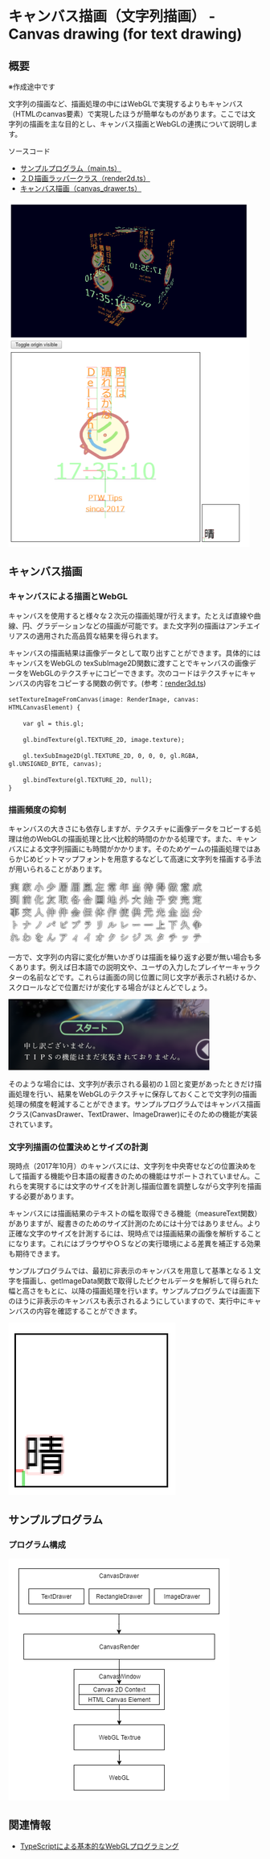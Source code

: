 # キャンバス描画（文字列描画） - Canvas drawing (for text drawing)

## 概要
※作成途中です

文字列の描画など、描画処理の中にはWebGLで実現するよりもキャンバス（HTMLのcanvas要素）で実現したほうが簡単なものがあります。ここでは文字列の描画を主な目的とし、キャンバス描画とWebGLの連携について説明します。

ソースコード

- [サンプルプログラム（main.ts）](./main.ts)
- [２Ｄ描画ラッパークラス（render2d.ts）](../tips_core/render2d.ts)
- [キャンバス描画（canvas_drawer.ts）](../tips_core/canvas_drawer.ts)

![](./canvas_drawing_fig001.png)

## キャンバス描画

### キャンバスによる描画とWebGL

キャンバスを使用すると様々な２次元の描画処理が行えます。たとえば直線や曲線、円、グラデーションなどの描画が可能です。また文字列の描画はアンチエイリアスの適用された高品質な結果を得られます。

キャンバスの描画結果は画像データとして取り出すことができます。具体的にはキャンバスをWebGLの texSubImage2D関数に渡すことでキャンバスの画像データをWebGLのテクスチャにコピーできます。次のコードはテクスチャにキャンバスの内容をコピーする関数の例です。(参考：[render3d.ts](../tips_core/render3d.ts))

```
setTextureImageFromCanvas(image: RenderImage, canvas: HTMLCanvasElement) {

    var gl = this.gl;

    gl.bindTexture(gl.TEXTURE_2D, image.texture);

    gl.texSubImage2D(gl.TEXTURE_2D, 0, 0, 0, gl.RGBA, gl.UNSIGNED_BYTE, canvas);

    gl.bindTexture(gl.TEXTURE_2D, null);
}
```


### 描画頻度の抑制

キャンバスの大きさにも依存しますが、テクスチャに画像データをコピーする処理は他のWebGLの描画処理と比べ比較的時間のかかる処理です。また、キャンバスによる文字列描画にも時間がかかります。そのためゲームの描画処理ではあらかじめビットマップフォントを用意するなどして高速に文字列を描画する手法が用いられることがあります。

![](./canvas_drawing_fig003.png)

一方で、文字列の内容に変化が無いかぎりは描画を繰り返す必要が無い場合も多くあります。例えば日本語での説明文や、ユーザの入力したプレイヤーキャラクターの名前などです。これらは画面の同じ位置に同じ文字が表示され続けるか、スクロールなどで位置だけが変化する場合がほとんどでしょう。

![](./canvas_drawing_fig004.png)

そのような場合には、文字列が表示される最初の１回と変更があったときだけ描画処理を行い、結果をWebGLのテクスチャに保存しておくことで文字列の描画処理の頻度を軽減することができます。サンプルプログラムではキャンバス描画クラス(CanvasDrawer、TextDrawer、ImageDrawer)にそのための機能が実装されています。


### 文字列描画の位置決めとサイズの計測

現時点（2017年10月）のキャンバスには、文字列を中央寄せなどの位置決めをして描画する機能や日本語の縦書きのための機能はサポートされていません。これらを実現するには文字のサイズを計測し描画位置を調整しながら文字列を描画する必要があります。

キャンバスには描画結果のテキストの幅を取得できる機能（measureText関数）がありますが、縦書きのためのサイズ計測のためには十分ではありません。より正確な文字のサイズを計測するには、現時点では描画結果の画像を解析することになります。これにはブラウザやＯＳなどの実行環境による差異を補正する効果も期待できます。

サンプルプログラムでは、最初に非表示のキャンバスを用意して基準となる１文字を描画し、getImageData関数で取得したピクセルデータを解析して得られた幅と高さをもとに、以降の描画処理を行います。サンプルプログラムでは画面下のほうに非表示のキャンバスも表示されるようにしていますので、実行中にキャンバスの内容を確認することができます。

![](./canvas_drawing_fig005.png)

## サンプルプログラム

### プログラム構成

![](./canvas_drawing_fig002.png)


## 関連情報
- [TypeScriptによる基本的なWebGLプログラミング](./basic_webgl_ts/)

